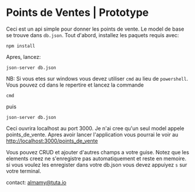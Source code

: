 # Points de Ventes | Prototype
Ceci est un api simple pour donner les points de vente. Le model de base se trouve dans `db.json`.
Tout d'abord, installez les paquets requis avec:
```shell 
npm install
```
Apres, lancez:
```shell
json-server db.json
```
NB: Si vous etes sur windows vous devez utiliser `cmd` au lieu de `powershell`.
Vous pouvez cd dans le repertire et lancez la commande 
```shell
cmd
```
puis 
```shell
json-server db.json
```
Ceci ouvrira localhost au port 3000.
Je n'ai cree qu'un seul model appele points_de_vente.
Apres avoir lancer l'application vous pourrai le voir au <http://localhost:3000/points_de_vente>

Vous pouvez CRUD et ajouter d'autres champs a votre guise. Notez que les elements creez ne s'enregistre pas automatiquement et reste en memoire. 
si vous voulez les enregister dans votre db.json vous devez appuiyez `s` sur votre terminal. 

contact: almamy@tuta.io
